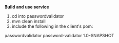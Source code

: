 **Build and use service**
1. cd into passwordvalidator
2. mvn clean install
3. include the following in the client's pom:

<dependency>
    <groupId>passwordvalidator</groupId>
    <artifactId>password-validator</artifactId>
    <version>1.0-SNAPSHOT</version>
</dependency>